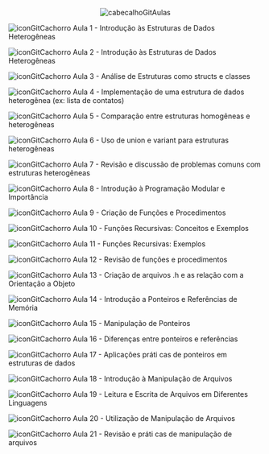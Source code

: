 <div align="center">

![cabecalhoGitAulas](https://github.com/user-attachments/assets/82181798-e8bb-4d67-96e7-68eca1d87101)

</div>

![iconGitCachorro](https://github.com/user-attachments/assets/4304a7cb-27d7-4eb8-b541-e5f42318d4e8) Aula 1 - Introdução às Estruturas de Dados Heterogêneas

![iconGitCachorro](https://github.com/user-attachments/assets/4304a7cb-27d7-4eb8-b541-e5f42318d4e8) Aula 2 - Introdução às Estruturas de Dados Heterogêneas

![iconGitCachorro](https://github.com/user-attachments/assets/4304a7cb-27d7-4eb8-b541-e5f42318d4e8) Aula 3 - Análise de Estruturas como structs e classes

![iconGitCachorro](https://github.com/user-attachments/assets/4304a7cb-27d7-4eb8-b541-e5f42318d4e8) Aula 4 - Implementação de uma estrutura de dados heterogênea (ex: lista de contatos)

![iconGitCachorro](https://github.com/user-attachments/assets/4304a7cb-27d7-4eb8-b541-e5f42318d4e8) Aula 5 - Comparação entre estruturas homogêneas e heterogêneas

![iconGitCachorro](https://github.com/user-attachments/assets/4304a7cb-27d7-4eb8-b541-e5f42318d4e8) Aula 6 - Uso de union e variant para estruturas heterogêneas

![iconGitCachorro](https://github.com/user-attachments/assets/4304a7cb-27d7-4eb8-b541-e5f42318d4e8) Aula 7 - Revisão e discussão de problemas comuns com estruturas heterogêneas

![iconGitCachorro](https://github.com/user-attachments/assets/4304a7cb-27d7-4eb8-b541-e5f42318d4e8) Aula 8 - Introdução à Programação Modular e Importância

![iconGitCachorro](https://github.com/user-attachments/assets/4304a7cb-27d7-4eb8-b541-e5f42318d4e8) Aula 9 - Criação de Funções e Procedimentos

![iconGitCachorro](https://github.com/user-attachments/assets/4304a7cb-27d7-4eb8-b541-e5f42318d4e8) Aula 10 - Funções Recursivas: Conceitos e Exemplos

![iconGitCachorro](https://github.com/user-attachments/assets/4304a7cb-27d7-4eb8-b541-e5f42318d4e8) Aula 11 - Funções Recursivas: Exemplos

![iconGitCachorro](https://github.com/user-attachments/assets/4304a7cb-27d7-4eb8-b541-e5f42318d4e8) Aula 12 - Revisão de funções e procedimentos

![iconGitCachorro](https://github.com/user-attachments/assets/4304a7cb-27d7-4eb8-b541-e5f42318d4e8) Aula 13 - Criação de arquivos .h e as relação com a Orientação a Objeto

![iconGitCachorro](https://github.com/user-attachments/assets/4304a7cb-27d7-4eb8-b541-e5f42318d4e8) Aula 14 - Introdução a Ponteiros e Referências de Memória

![iconGitCachorro](https://github.com/user-attachments/assets/4304a7cb-27d7-4eb8-b541-e5f42318d4e8) Aula 15 - Manipulação de Ponteiros

![iconGitCachorro](https://github.com/user-attachments/assets/4304a7cb-27d7-4eb8-b541-e5f42318d4e8) Aula 16 - Diferenças entre ponteiros e referências

![iconGitCachorro](https://github.com/user-attachments/assets/4304a7cb-27d7-4eb8-b541-e5f42318d4e8) Aula 17 - Aplicações práti cas de ponteiros em estruturas de dados

![iconGitCachorro](https://github.com/user-attachments/assets/4304a7cb-27d7-4eb8-b541-e5f42318d4e8) Aula 18 - Introdução à Manipulação de Arquivos

![iconGitCachorro](https://github.com/user-attachments/assets/4304a7cb-27d7-4eb8-b541-e5f42318d4e8) Aula 19 - Leitura e Escrita de Arquivos em Diferentes Linguagens

![iconGitCachorro](https://github.com/user-attachments/assets/4304a7cb-27d7-4eb8-b541-e5f42318d4e8) Aula 20 - Utilização de Manipulação de Arquivos

![iconGitCachorro](https://github.com/user-attachments/assets/4304a7cb-27d7-4eb8-b541-e5f42318d4e8) Aula 21 - Revisão e práti cas de manipulação de arquivos
